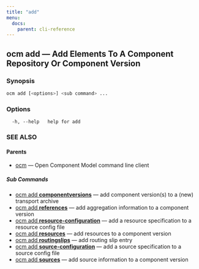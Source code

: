 ```yaml
---
title: "add"
menu:
  docs:
    parent: cli-reference
---
```

## ocm add &mdash; Add Elements To A Component Repository Or Component Version

### Synopsis

```bash
ocm add [<options>] <sub command> ...
```

### Options

```text
  -h, --help   help for add
```

### SEE ALSO

#### Parents

* [ocm](ocm.md)	 &mdash; Open Component Model command line client


##### Sub Commands

* [ocm add <b>componentversions</b>](ocm_add_componentversions.md)	 &mdash; add component version(s) to a (new) transport archive
* [ocm add <b>references</b>](ocm_add_references.md)	 &mdash; add aggregation information to a component version
* [ocm add <b>resource-configuration</b>](ocm_add_resource-configuration.md)	 &mdash; add a resource specification to a resource config file
* [ocm add <b>resources</b>](ocm_add_resources.md)	 &mdash; add resources to a component version
* [ocm add <b>routingslips</b>](ocm_add_routingslips.md)	 &mdash; add routing slip entry
* [ocm add <b>source-configuration</b>](ocm_add_source-configuration.md)	 &mdash; add a source specification to a source config file
* [ocm add <b>sources</b>](ocm_add_sources.md)	 &mdash; add source information to a component version

